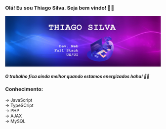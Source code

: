### Olá! Eu sou Thiago Silva. Seja bem vindo! 🐱‍👤
<img src="https://github.com/Thiagzz/Thiagzz/blob/main/hh8.jpg">

##### O trabalho fica ainda melhor quando estamos energizados haha! 🍕🍕 </br>

### Conhecimento: </br>
-> JavaScript </br>
-> TypeSCript </br>
-> PHP </br>
-> AJAX </br>
-> MySQL </br>
